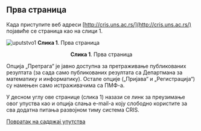 ## Прва страница

Када приступите веб адреси [http://cris.uns.ac.rs/](http://cris.uns.ac.rs/) појавиће се страница као на слици 1.

![uputstvo1](https://user-images.githubusercontent.com/6672069/146441802-ce7874a7-c03f-4879-bb47-03b506a1a163.PNG)
**Слика 1**. Прва страница
<div align="center">
 <b>Слика 1</b>. Прва страница
</div>

Опција „Претрага“ је јавно доступна за претраживање публикованих резултата (за сада
само публикованих резултата са Департмана за математику и информатику). Остале
опције („Пријава“ и „Регистрација“) су намењен само истраживачима са ПМФ-а.

У десном углу ове странице (слика 1) назази се линк за преузимање овог упуства као и
опција слања e-mail-а коју слободно користите за сва додатна питања развојном тиму
система CRIS.

[Повратак на садржај упутства](uputstvo.md#садржај)
